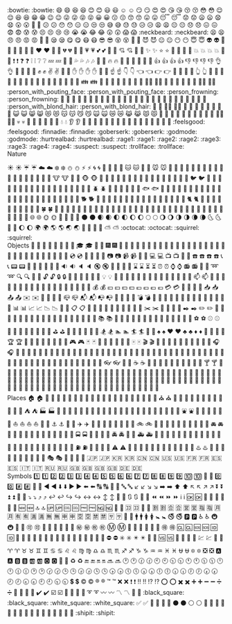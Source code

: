 :bowtie: :bowtie:	:smile: :smile:	:laughing: :laughing:
:blush: :blush:	:smiley: :smiley:	:relaxed: :relaxed:
:smirk: :smirk:	:heart_eyes: :heart_eyes:	:kissing_heart: :kissing_heart:
:kissing_closed_eyes: :kissing_closed_eyes:	:flushed: :flushed:	:relieved: :relieved:
:satisfied: :satisfied:	:grin: :grin:	:wink: :wink:
:stuck_out_tongue_winking_eye: :stuck_out_tongue_winking_eye:	:stuck_out_tongue_closed_eyes: :stuck_out_tongue_closed_eyes:	:grinning: :grinning:
:kissing: :kissing:	:kissing_smiling_eyes: :kissing_smiling_eyes:	:stuck_out_tongue: :stuck_out_tongue:
:sleeping: :sleeping:	:worried: :worried:	:frowning: :frowning:
:anguished: :anguished:	:open_mouth: :open_mouth:	:grimacing: :grimacing:
:confused: :confused:	:hushed: :hushed:	:expressionless: :expressionless:
:unamused: :unamused:	:sweat_smile: :sweat_smile:	:sweat: :sweat:
:disappointed_relieved: :disappointed_relieved:	:weary: :weary:	:pensive: :pensive:
:disappointed: :disappointed:	:confounded: :confounded:	:fearful: :fearful:
:cold_sweat: :cold_sweat:	:persevere: :persevere:	:cry: :cry:
:sob: :sob:	:joy: :joy:	:astonished: :astonished:
:scream: :scream:	:neckbeard: :neckbeard:	:tired_face: :tired_face:
:angry: :angry:	:rage: :rage:	:triumph: :triumph:
:sleepy: :sleepy:	:yum: :yum:	:mask: :mask:
:sunglasses: :sunglasses:	:dizzy_face: :dizzy_face:	:imp: :imp:
:smiling_imp: :smiling_imp:	:neutral_face: :neutral_face:	:no_mouth: :no_mouth:
:innocent: :innocent:	:alien: :alien:	:yellow_heart: :yellow_heart:
:blue_heart: :blue_heart:	:purple_heart: :purple_heart:	:heart: :heart:
:green_heart: :green_heart:	:broken_heart: :broken_heart:	:heartbeat: :heartbeat:
:heartpulse: :heartpulse:	:two_hearts: :two_hearts:	:revolving_hearts: :revolving_hearts:
:cupid: :cupid:	:sparkling_heart: :sparkling_heart:	:sparkles: :sparkles:
:star: :star:	:star2: :star2:	:dizzy: :dizzy:
:boom: :boom:	:collision: :collision:	:anger: :anger:
:exclamation: :exclamation:	:question: :question:	:grey_exclamation: :grey_exclamation:
:grey_question: :grey_question:	:zzz: :zzz:	:dash: :dash:
:sweat_drops: :sweat_drops:	:notes: :notes:	:musical_note: :musical_note:
:fire: :fire:	:hankey: :hankey:	:poop: :poop:
:shit: :shit:	:+1: :+1:	:thumbsup: :thumbsup:
:-1: :-1:	:thumbsdown: :thumbsdown:	:ok_hand: :ok_hand:
:punch: :punch:	:facepunch: :facepunch:	:fist: :fist:
:v: :v:	:wave: :wave:	:hand: :hand:
:raised_hand: :raised_hand:	:open_hands: :open_hands:	:point_up: :point_up:
:point_down: :point_down:	:point_left: :point_left:	:point_right: :point_right:
:raised_hands: :raised_hands:	:pray: :pray:	:point_up_2: :point_up_2:
:clap: :clap:	:muscle: :muscle:	:metal: :metal:
:fu: :fu:	:walking: :walking:	:runner: :runner:
:running: :running:	:couple: :couple:	:family: :family:
:two_men_holding_hands: :two_men_holding_hands:	:two_women_holding_hands: :two_women_holding_hands:	:dancer: :dancer:
:dancers: :dancers:	:ok_woman: :ok_woman:	:no_good: :no_good:
:information_desk_person: :information_desk_person:	:raising_hand: :raising_hand:	:bride_with_veil: :bride_with_veil:
:person_with_pouting_face: :person_with_pouting_face:	:person_frowning: :person_frowning:	:bow: :bow:
:couplekiss: :couplekiss:	:couple_with_heart: :couple_with_heart:	:massage: :massage:
:haircut: :haircut:	:nail_care: :nail_care:	:boy: :boy:
:girl: :girl:	:woman: :woman:	:man: :man:
:baby: :baby:	:older_woman: :older_woman:	:older_man: :older_man:
:person_with_blond_hair: :person_with_blond_hair:	:man_with_gua_pi_mao: :man_with_gua_pi_mao:	:man_with_turban: :man_with_turban:
:construction_worker: :construction_worker:	:cop: :cop:	:angel: :angel:
:princess: :princess:	:smiley_cat: :smiley_cat:	:smile_cat: :smile_cat:
:heart_eyes_cat: :heart_eyes_cat:	:kissing_cat: :kissing_cat:	:smirk_cat: :smirk_cat:
:scream_cat: :scream_cat:	:crying_cat_face: :crying_cat_face:	:joy_cat: :joy_cat:
:pouting_cat: :pouting_cat:	:japanese_ogre: :japanese_ogre:	:japanese_goblin: :japanese_goblin:
:see_no_evil: :see_no_evil:	:hear_no_evil: :hear_no_evil:	:speak_no_evil: :speak_no_evil:
:guardsman: :guardsman:	:skull: :skull:	:feet: :feet:
:lips: :lips:	:kiss: :kiss:	:droplet: :droplet:
:ear: :ear:	:eyes: :eyes:	:nose: :nose:
:tongue: :tongue:	:love_letter: :love_letter:	:bust_in_silhouette: :bust_in_silhouette:
:busts_in_silhouette: :busts_in_silhouette:	:speech_balloon: :speech_balloon:	:thought_balloon: :thought_balloon:
:feelsgood: :feelsgood:	:finnadie: :finnadie:	:goberserk: :goberserk:
:godmode: :godmode:	:hurtrealbad: :hurtrealbad:	:rage1: :rage1:
:rage2: :rage2:	:rage3: :rage3:	:rage4: :rage4:
:suspect: :suspect:	:trollface: :trollface:	 
Nature

:sunny: :sunny:	:umbrella: :umbrella:	:cloud: :cloud:
:snowflake: :snowflake:	:snowman: :snowman:	:zap: :zap:
:cyclone: :cyclone:	:foggy: :foggy:	:ocean: :ocean:
:cat: :cat:	:dog: :dog:	:mouse: :mouse:
:hamster: :hamster:	:rabbit: :rabbit:	:wolf: :wolf:
:frog: :frog:	:tiger: :tiger:	:koala: :koala:
:bear: :bear:	:pig: :pig:	:pig_nose: :pig_nose:
:cow: :cow:	:boar: :boar:	:monkey_face: :monkey_face:
:monkey: :monkey:	:horse: :horse:	:racehorse: :racehorse:
:camel: :camel:	:sheep: :sheep:	:elephant: :elephant:
:panda_face: :panda_face:	:snake: :snake:	:bird: :bird:
:baby_chick: :baby_chick:	:hatched_chick: :hatched_chick:	:hatching_chick: :hatching_chick:
:chicken: :chicken:	:penguin: :penguin:	:turtle: :turtle:
:bug: :bug:	:honeybee: :honeybee:	:ant: :ant:
:beetle: :beetle:	:snail: :snail:	:octopus: :octopus:
:tropical_fish: :tropical_fish:	:fish: :fish:	:whale: :whale:
:whale2: :whale2:	:dolphin: :dolphin:	:cow2: :cow2:
:ram: :ram:	:rat: :rat:	:water_buffalo: :water_buffalo:
:tiger2: :tiger2:	:rabbit2: :rabbit2:	:dragon: :dragon:
:goat: :goat:	:rooster: :rooster:	:dog2: :dog2:
:pig2: :pig2:	:mouse2: :mouse2:	:ox: :ox:
:dragon_face: :dragon_face:	:blowfish: :blowfish:	:crocodile: :crocodile:
:dromedary_camel: :dromedary_camel:	:leopard: :leopard:	:cat2: :cat2:
:poodle: :poodle:	:paw_prints: :paw_prints:	:bouquet: :bouquet:
:cherry_blossom: :cherry_blossom:	:tulip: :tulip:	:four_leaf_clover: :four_leaf_clover:
:rose: :rose:	:sunflower: :sunflower:	:hibiscus: :hibiscus:
:maple_leaf: :maple_leaf:	:leaves: :leaves:	:fallen_leaf: :fallen_leaf:
:herb: :herb:	:mushroom: :mushroom:	:cactus: :cactus:
:palm_tree: :palm_tree:	:evergreen_tree: :evergreen_tree:	:deciduous_tree: :deciduous_tree:
:chestnut: :chestnut:	:seedling: :seedling:	:blossom: :blossom:
:ear_of_rice: :ear_of_rice:	:shell: :shell:	:globe_with_meridians: :globe_with_meridians:
:sun_with_face: :sun_with_face:	:full_moon_with_face: :full_moon_with_face:	:new_moon_with_face: :new_moon_with_face:
:new_moon: :new_moon:	:waxing_crescent_moon: :waxing_crescent_moon:	:first_quarter_moon: :first_quarter_moon:
:waxing_gibbous_moon: :waxing_gibbous_moon:	:full_moon: :full_moon:	:waning_gibbous_moon: :waning_gibbous_moon:
:last_quarter_moon: :last_quarter_moon:	:waning_crescent_moon: :waning_crescent_moon:	:last_quarter_moon_with_face: :last_quarter_moon_with_face:
:first_quarter_moon_with_face: :first_quarter_moon_with_face:	:moon: :moon:	:earth_africa: :earth_africa:
:earth_americas: :earth_americas:	:earth_asia: :earth_asia:	:volcano: :volcano:
:milky_way: :milky_way:	:partly_sunny: :partly_sunny:	:octocat: :octocat:
:squirrel: :squirrel:	 	 
Objects
:bamboo: :bamboo:	:gift_heart: :gift_heart:	:dolls: :dolls:
:school_satchel: :school_satchel:	:mortar_board: :mortar_board:	:flags: :flags:
:fireworks: :fireworks:	:sparkler: :sparkler:	:wind_chime: :wind_chime:
:rice_scene: :rice_scene:	:jack_o_lantern: :jack_o_lantern:	:ghost: :ghost:
:santa: :santa:	:christmas_tree: :christmas_tree:	:gift: :gift:
:bell: :bell:	:no_bell: :no_bell:	:tanabata_tree: :tanabata_tree:
:tada: :tada:	:confetti_ball: :confetti_ball:	:balloon: :balloon:
:crystal_ball: :crystal_ball:	:cd: :cd:	:dvd: :dvd:
:floppy_disk: :floppy_disk:	:camera: :camera:	:video_camera: :video_camera:
:movie_camera: :movie_camera:	:computer: :computer:	:tv: :tv:
:iphone: :iphone:	:phone: :phone:	:telephone: :telephone:
:telephone_receiver: :telephone_receiver:	:pager: :pager:	:fax: :fax:
:minidisc: :minidisc:	:vhs: :vhs:	:sound: :sound:
:speaker: :speaker:	:mute: :mute:	:loudspeaker: :loudspeaker:
:mega: :mega:	:hourglass: :hourglass:	:hourglass_flowing_sand: :hourglass_flowing_sand:
:alarm_clock: :alarm_clock:	:watch: :watch:	:radio: :radio:
:satellite: :satellite:	:loop: :loop:	:mag: :mag:
:mag_right: :mag_right:	:unlock: :unlock:	:lock: :lock:
:lock_with_ink_pen: :lock_with_ink_pen:	:closed_lock_with_key: :closed_lock_with_key:	:key: :key:
:bulb: :bulb:	:flashlight: :flashlight:	:high_brightness: :high_brightness:
:low_brightness: :low_brightness:	:electric_plug: :electric_plug:	:battery: :battery:
:calling: :calling:	:email: :email:	:mailbox: :mailbox:
:postbox: :postbox:	:bath: :bath:	:bathtub: :bathtub:
:shower: :shower:	:toilet: :toilet:	:wrench: :wrench:
:nut_and_bolt: :nut_and_bolt:	:hammer: :hammer:	:seat: :seat:
:moneybag: :moneybag:	:yen: :yen:	:dollar: :dollar:
:pound: :pound:	:euro: :euro:	:credit_card: :credit_card:
:money_with_wings: :money_with_wings:	:e-mail: :e-mail:	:inbox_tray: :inbox_tray:
:outbox_tray: :outbox_tray:	:envelope: :envelope:	:incoming_envelope: :incoming_envelope:
:postal_horn: :postal_horn:	:mailbox_closed: :mailbox_closed:	:mailbox_with_mail: :mailbox_with_mail:
:mailbox_with_no_mail: :mailbox_with_no_mail:	:door: :door:	:smoking: :smoking:
:bomb: :bomb:	:gun: :gun:	:hocho: :hocho:
:pill: :pill:	:syringe: :syringe:	:page_facing_up: :page_facing_up:
:page_with_curl: :page_with_curl:	:bookmark_tabs: :bookmark_tabs:	:bar_chart: :bar_chart:
:chart_with_upwards_trend: :chart_with_upwards_trend:	:chart_with_downwards_trend: :chart_with_downwards_trend:	:scroll: :scroll:
:clipboard: :clipboard:	:calendar: :calendar:	:date: :date:
:card_index: :card_index:	:file_folder: :file_folder:	:open_file_folder: :open_file_folder:
:scissors: :scissors:	:pushpin: :pushpin:	:paperclip: :paperclip:
:black_nib: :black_nib:	:pencil2: :pencil2:	:straight_ruler: :straight_ruler:
:triangular_ruler: :triangular_ruler:	:closed_book: :closed_book:	:green_book: :green_book:
:blue_book: :blue_book:	:orange_book: :orange_book:	:notebook: :notebook:
:notebook_with_decorative_cover: :notebook_with_decorative_cover:	:ledger: :ledger:	:books: :books:
:bookmark: :bookmark:	:name_badge: :name_badge:	:microscope: :microscope:
:telescope: :telescope:	:newspaper: :newspaper:	:football: :football:
:basketball: :basketball:	:soccer: :soccer:	:baseball: :baseball:
:tennis: :tennis:	:8ball: :8ball:	:rugby_football: :rugby_football:
:bowling: :bowling:	:golf: :golf:	:mountain_bicyclist: :mountain_bicyclist:
:bicyclist: :bicyclist:	:horse_racing: :horse_racing:	:snowboarder: :snowboarder:
:swimmer: :swimmer:	:surfer: :surfer:	:ski: :ski:
:spades: :spades:	:hearts: :hearts:	:clubs: :clubs:
:diamonds: :diamonds:	:gem: :gem:	:ring: :ring:
:trophy: :trophy:	:musical_score: :musical_score:	:musical_keyboard: :musical_keyboard:
:violin: :violin:	:space_invader: :space_invader:	:video_game: :video_game:
:black_joker: :black_joker:	:flower_playing_cards: :flower_playing_cards:	:game_die: :game_die:
:dart: :dart:	:mahjong: :mahjong:	:clapper: :clapper:
:memo: :memo:	:pencil: :pencil:	:book: :book:
:art: :art:	:microphone: :microphone:	:headphones: :headphones:
:trumpet: :trumpet:	:saxophone: :saxophone:	:guitar: :guitar:
:shoe: :shoe:	:sandal: :sandal:	:high_heel: :high_heel:
:lipstick: :lipstick:	:boot: :boot:	:shirt: :shirt:
:tshirt: :tshirt:	:necktie: :necktie:	:womans_clothes: :womans_clothes:
:dress: :dress:	:running_shirt_with_sash: :running_shirt_with_sash:	:jeans: :jeans:
:kimono: :kimono:	:bikini: :bikini:	:ribbon: :ribbon:
:tophat: :tophat:	:crown: :crown:	:womans_hat: :womans_hat:
:mans_shoe: :mans_shoe:	:closed_umbrella: :closed_umbrella:	:briefcase: :briefcase:
:handbag: :handbag:	:pouch: :pouch:	:purse: :purse:
:eyeglasses: :eyeglasses:	:fishing_pole_and_fish: :fishing_pole_and_fish:	:coffee: :coffee:
:tea: :tea:	:sake: :sake:	:baby_bottle: :baby_bottle:
:beer: :beer:	:beers: :beers:	:cocktail: :cocktail:
:tropical_drink: :tropical_drink:	:wine_glass: :wine_glass:	:fork_and_knife: :fork_and_knife:
:pizza: :pizza:	:hamburger: :hamburger:	:fries: :fries:
:poultry_leg: :poultry_leg:	:meat_on_bone: :meat_on_bone:	:spaghetti: :spaghetti:
:curry: :curry:	:fried_shrimp: :fried_shrimp:	:bento: :bento:
:sushi: :sushi:	:fish_cake: :fish_cake:	:rice_ball: :rice_ball:
:rice_cracker: :rice_cracker:	:rice: :rice:	:ramen: :ramen:
:stew: :stew:	:oden: :oden:	:dango: :dango:
:egg: :egg:	:bread: :bread:	:doughnut: :doughnut:
:custard: :custard:	:icecream: :icecream:	:ice_cream: :ice_cream:
:shaved_ice: :shaved_ice:	:birthday: :birthday:	:cake: :cake:
:cookie: :cookie:	:chocolate_bar: :chocolate_bar:	:candy: :candy:
:lollipop: :lollipop:	:honey_pot: :honey_pot:	:apple: :apple:
:green_apple: :green_apple:	:tangerine: :tangerine:	:lemon: :lemon:
:cherries: :cherries:	:grapes: :grapes:	:watermelon: :watermelon:
:strawberry: :strawberry:	:peach: :peach:	:melon: :melon:
:banana: :banana:	:pear: :pear:	:pineapple: :pineapple:
:sweet_potato: :sweet_potato:	:eggplant: :eggplant:	:tomato: :tomato:
:corn: :corn:	 	 
Places
:house: :house:	:house_with_garden: :house_with_garden:	:school: :school:
:office: :office:	:post_office: :post_office:	:hospital: :hospital:
:bank: :bank:	:convenience_store: :convenience_store:	:love_hotel: :love_hotel:
:hotel: :hotel:	:wedding: :wedding:	:church: :church:
:department_store: :department_store:	:european_post_office: :european_post_office:	:city_sunrise: :city_sunrise:
:city_sunset: :city_sunset:	:japanese_castle: :japanese_castle:	:european_castle: :european_castle:
:tent: :tent:	:factory: :factory:	:tokyo_tower: :tokyo_tower:
:japan: :japan:	:mount_fuji: :mount_fuji:	:sunrise_over_mountains: :sunrise_over_mountains:
:sunrise: :sunrise:	:stars: :stars:	:statue_of_liberty: :statue_of_liberty:
:bridge_at_night: :bridge_at_night:	:carousel_horse: :carousel_horse:	:rainbow: :rainbow:
:ferris_wheel: :ferris_wheel:	:fountain: :fountain:	:roller_coaster: :roller_coaster:
:ship: :ship:	:speedboat: :speedboat:	:boat: :boat:
:sailboat: :sailboat:	:rowboat: :rowboat:	:anchor: :anchor:
:rocket: :rocket:	:airplane: :airplane:	:helicopter: :helicopter:
:steam_locomotive: :steam_locomotive:	:tram: :tram:	:mountain_railway: :mountain_railway:
:bike: :bike:	:aerial_tramway: :aerial_tramway:	:suspension_railway: :suspension_railway:
:mountain_cableway: :mountain_cableway:	:tractor: :tractor:	:blue_car: :blue_car:
:oncoming_automobile: :oncoming_automobile:	:car: :car:	:red_car: :red_car:
:taxi: :taxi:	:oncoming_taxi: :oncoming_taxi:	:articulated_lorry: :articulated_lorry:
:bus: :bus:	:oncoming_bus: :oncoming_bus:	:rotating_light: :rotating_light:
:police_car: :police_car:	:oncoming_police_car: :oncoming_police_car:	:fire_engine: :fire_engine:
:ambulance: :ambulance:	:minibus: :minibus:	:truck: :truck:
:train: :train:	:station: :station:	:train2: :train2:
:bullettrain_front: :bullettrain_front:	:bullettrain_side: :bullettrain_side:	:light_rail: :light_rail:
:monorail: :monorail:	:railway_car: :railway_car:	:trolleybus: :trolleybus:
:ticket: :ticket:	:fuelpump: :fuelpump:	:vertical_traffic_light: :vertical_traffic_light:
:traffic_light: :traffic_light:	:warning: :warning:	:construction: :construction:
:beginner: :beginner:	:atm: :atm:	:slot_machine: :slot_machine:
:busstop: :busstop:	:barber: :barber:	:hotsprings: :hotsprings:
:checkered_flag: :checkered_flag:	:crossed_flags: :crossed_flags:	:izakaya_lantern: :izakaya_lantern:
:moyai: :moyai:	:circus_tent: :circus_tent:	:performing_arts: :performing_arts:
:round_pushpin: :round_pushpin:	:triangular_flag_on_post: :triangular_flag_on_post:	:jp: :jp:
:kr: :kr:	:cn: :cn:	:us: :us:
:fr: :fr:	:es: :es:	:it: :it:
:ru: :ru:	:gb: :gb:	:uk: :uk:
:de: :de:	 	 
Symbols
:one: :one:	:two: :two:	:three: :three:
:four: :four:	:five: :five:	:six: :six:
:seven: :seven:	:eight: :eight:	:nine: :nine:
:keycap_ten: :keycap_ten:	:1234: :1234:	:zero: :zero:
:hash: :hash:	:symbols: :symbols:	:arrow_backward: :arrow_backward:
:arrow_down: :arrow_down:	:arrow_forward: :arrow_forward:	:arrow_left: :arrow_left:
:capital_abcd: :capital_abcd:	:abcd: :abcd:	:abc: :abc:
:arrow_lower_left: :arrow_lower_left:	:arrow_lower_right: :arrow_lower_right:	:arrow_right: :arrow_right:
:arrow_up: :arrow_up:	:arrow_upper_left: :arrow_upper_left:	:arrow_upper_right: :arrow_upper_right:
:arrow_double_down: :arrow_double_down:	:arrow_double_up: :arrow_double_up:	:arrow_down_small: :arrow_down_small:
:arrow_heading_down: :arrow_heading_down:	:arrow_heading_up: :arrow_heading_up:	:leftwards_arrow_with_hook: :leftwards_arrow_with_hook:
:arrow_right_hook: :arrow_right_hook:	:left_right_arrow: :left_right_arrow:	:arrow_up_down: :arrow_up_down:
:arrow_up_small: :arrow_up_small:	:arrows_clockwise: :arrows_clockwise:	:arrows_counterclockwise: :arrows_counterclockwise:
:rewind: :rewind:	:fast_forward: :fast_forward:	:information_source: :information_source:
:ok: :ok:	:twisted_rightwards_arrows: :twisted_rightwards_arrows:	:repeat: :repeat:
:repeat_one: :repeat_one:	:new: :new:	:top: :top:
:up: :up:	:cool: :cool:	:free: :free:
:ng: :ng:	:cinema: :cinema:	:koko: :koko:
:signal_strength: :signal_strength:	:u5272: :u5272:	:u5408: :u5408:
:u55b6: :u55b6:	:u6307: :u6307:	:u6708: :u6708:
:u6709: :u6709:	:u6e80: :u6e80:	:u7121: :u7121:
:u7533: :u7533:	:u7a7a: :u7a7a:	:u7981: :u7981:
:sa: :sa:	:restroom: :restroom:	:mens: :mens:
:womens: :womens:	:baby_symbol: :baby_symbol:	:no_smoking: :no_smoking:
:parking: :parking:	:wheelchair: :wheelchair:	:metro: :metro:
:baggage_claim: :baggage_claim:	:accept: :accept:	:wc: :wc:
:potable_water: :potable_water:	:put_litter_in_its_place: :put_litter_in_its_place:	:secret: :secret:
:congratulations: :congratulations:	:m: :m:	:passport_control: :passport_control:
:left_luggage: :left_luggage:	:customs: :customs:	:ideograph_advantage: :ideograph_advantage:
:cl: :cl:	:sos: :sos:	:id: :id:
:no_entry_sign: :no_entry_sign:	:underage: :underage:	:no_mobile_phones: :no_mobile_phones:
:do_not_litter: :do_not_litter:	:non-potable_water: :non-potable_water:	:no_bicycles: :no_bicycles:
:no_pedestrians: :no_pedestrians:	:children_crossing: :children_crossing:	:no_entry: :no_entry:
:eight_spoked_asterisk: :eight_spoked_asterisk:	:eight_pointed_black_star: :eight_pointed_black_star:	:heart_decoration: :heart_decoration:
:vs: :vs:	:vibration_mode: :vibration_mode:	:mobile_phone_off: :mobile_phone_off:
:chart: :chart:	:currency_exchange: :currency_exchange:	:aries: :aries:
:taurus: :taurus:	:gemini: :gemini:	:cancer: :cancer:
:leo: :leo:	:virgo: :virgo:	:libra: :libra:
:scorpius: :scorpius:	:sagittarius: :sagittarius:	:capricorn: :capricorn:
:aquarius: :aquarius:	:pisces: :pisces:	:ophiuchus: :ophiuchus:
:six_pointed_star: :six_pointed_star:	:negative_squared_cross_mark: :negative_squared_cross_mark:	:a: :a:
:b: :b:	:ab: :ab:	:o2: :o2:
:diamond_shape_with_a_dot_inside: :diamond_shape_with_a_dot_inside:	:recycle: :recycle:	:end: :end:
:on: :on:	:soon: :soon:	:clock1: :clock1:
:clock130: :clock130:	:clock10: :clock10:	:clock1030: :clock1030:
:clock11: :clock11:	:clock1130: :clock1130:	:clock12: :clock12:
:clock1230: :clock1230:	:clock2: :clock2:	:clock230: :clock230:
:clock3: :clock3:	:clock330: :clock330:	:clock4: :clock4:
:clock430: :clock430:	:clock5: :clock5:	:clock530: :clock530:
:clock6: :clock6:	:clock630: :clock630:	:clock7: :clock7:
:clock730: :clock730:	:clock8: :clock8:	:clock830: :clock830:
:clock9: :clock9:	:clock930: :clock930:	:heavy_dollar_sign: :heavy_dollar_sign:
:copyright: :copyright:	:registered: :registered:	:tm: :tm:
:x: :x:	:heavy_exclamation_mark: :heavy_exclamation_mark:	:bangbang: :bangbang:
:interrobang: :interrobang:	:o: :o:	:heavy_multiplication_x: :heavy_multiplication_x:
:heavy_plus_sign: :heavy_plus_sign:	:heavy_minus_sign: :heavy_minus_sign:	:heavy_division_sign: :heavy_division_sign:
:white_flower: :white_flower:	:100: :100:	:heavy_check_mark: :heavy_check_mark:
:ballot_box_with_check: :ballot_box_with_check:	:radio_button: :radio_button:	:link: :link:
:curly_loop: :curly_loop:	:wavy_dash: :wavy_dash:	:part_alternation_mark: :part_alternation_mark:
:trident: :trident:	:black_square: :black_square:	:white_square: :white_square:
:white_check_mark: :white_check_mark:	:black_square_button: :black_square_button:	:white_square_button: :white_square_button:
:black_circle: :black_circle:	:white_circle: :white_circle:	:red_circle: :red_circle:
:large_blue_circle: :large_blue_circle:	:large_blue_diamond: :large_blue_diamond:	:large_orange_diamond: :large_orange_diamond:
:small_blue_diamond: :small_blue_diamond:	:small_orange_diamond: :small_orange_diamond:	:small_red_triangle: :small_red_triangle:
:small_red_triangle_down: :small_red_triangle_down:	:shipit: :shipit: